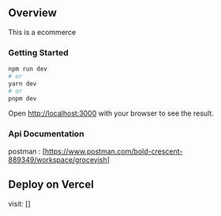 ## Overview

This is a ecommerce

### Getting Started

```bash
npm run dev
# or
yarn dev
# or
pnpm dev
```

Open [http://localhost:3000](http://localhost:3000) with your browser to see the result.

### Api Documentation

postman : [https://www.postman.com/bold-crescent-889349/workspace/groceyish]

## Deploy on Vercel

visit: []
